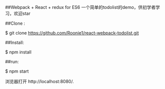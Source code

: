 ##Webpack + React + redux for ES6
一个简单的todolist的demo，供初学者学习，欢迎star

##Clone :

$ git clone https://github.com/Roonie1/react-webpack-todolist.git

##Install:

$ npm install

##run:

$ npm start


浏览器打开 http://localhost:8080/.
